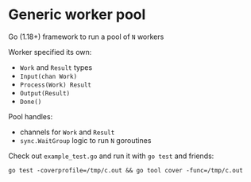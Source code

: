 # Generic worker pool

Go (1.18+) framework to run a pool of `N` workers

Worker specified its own:
* `Work` and `Result` types
* `Input(chan Work)`
* `Process(Work) Result`
* `Output(Result)`
* `Done()`

Pool handles:
* channels for `Work` and `Result`
* `sync.WaitGroup` logic to run `N` goroutines

Check out `example_test.go` and run it with `go test` and friends:
```
go test -coverprofile=/tmp/c.out && go tool cover -func=/tmp/c.out
```
